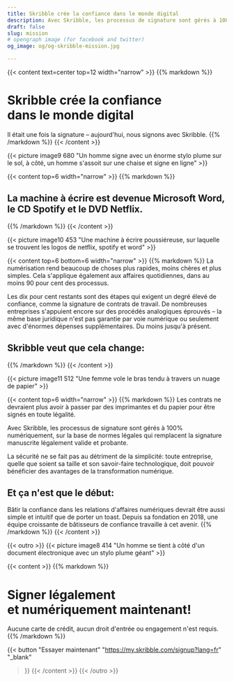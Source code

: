 ```yaml
---
title: Skribble crée la confiance dans le monde digital
description: Avec Skribble, les processus de signature sont gérés à 100% numériquement, sur la base de la signature électronique qualifiée "SEQ" – la signature électronique qui équivaut à une signature manuscrite, selon la loi suisse et européenne.
draft: false
slug: mission
# opengraph image (for facebook and twitter)
og_image: og/og-skribble-mission.jpg

---
```


{{< content text=center top=12 width="narrow" >}}
{{% markdown %}}
# Skribble crée la confiance <br class="hide-for-mobile">dans le monde digital
Il était une fois la signature – aujourd'hui, nous signons avec Skribble.
{{% /markdown %}}
{{< /content >}}

{{< picture image9 680 "Un homme signe avec un énorme stylo plume sur le sol, à côté, un homme s'assoit sur une chaise et signe en ligne" >}}

{{< content top=6 width="narrow" >}}
{{% markdown %}}
## La machine à écrire est devenue Microsoft Word, le CD Spotify et le DVD Netflix.
{{% /markdown %}}
{{< /content >}}

{{< picture image10 453 "Une machine à écrire poussiéreuse, sur laquelle se trouvent les logos de netflix, spotify et word" >}}

{{< content top=6 bottom=6 width="narrow" >}}
{{% markdown %}}
La numérisation rend beaucoup de choses plus rapides, moins chères et plus simples. Cela s'applique également aux affaires quotidiennes, dans au moins 90 pour cent des processus.

Les dix pour cent restants sont des étapes qui exigent un degré élevé de confiance, comme la signature de contrats de travail. De nombreuses entreprises s'appuient encore sur des procédés analogiques éprouvés – la même base juridique n'est pas garantie par voie numérique ou seulement avec d'énormes dépenses supplémentaires. Du moins jusqu'à présent.

## Skribble veut que cela change:
{{% /markdown %}}
{{< /content >}}

{{< picture image11 512 "Une femme vole le bras tendu à travers un nuage de papier" >}}

{{< content top=6 width="narrow" >}}
{{% markdown %}}
Les contrats ne devraient plus avoir à passer par des imprimantes et du papier pour être signés en toute légalité.

Avec Skribble, les processus de signature sont gérés à 100% numériquement, sur la base de normes légales qui remplacent la signature manuscrite légalement valide et probante.

La sécurité ne se fait pas au détriment de la simplicité: toute entreprise, quelle que soient sa taille et son savoir-faire technologique, doit pouvoir bénéficier des avantages de la transformation numérique.

## Et ça n'est que le début:
Bâtir la confiance dans les relations d'affaires numériques devrait être aussi simple et intuitif que de porter un toast. Depuis sa fondation en 2018, une équipe croissante de bâtisseurs de confiance travaille à cet avenir.
{{% /markdown %}}
{{< /content >}}

[//]: # (--------------------------------------------------------------------------------------------------------------)

{{< outro >}}
{{< picture image8 414 "Un homme se tient à côté d'un document électronique avec un stylo plume géant" >}}

{{< content >}}
{{% markdown %}}
# Signer légalement <br class="hide-for-mobile">et numériquement maintenant!
Aucune carte de crédit, aucun droit d'entrée
ou engagement n'est requis.
{{% /markdown %}}

{{< button
  "Essayer maintenant"
  "https://my.skribble.com/signup?lang=fr"
  "_blank"
>}}
{{< /content >}}
{{< /outro >}}
